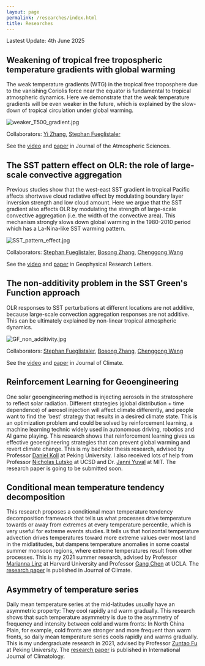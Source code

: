 ```yaml
---
layout: page
permalink: /researches/index.html
title: Researches
---
```


Lastest Update: 4th June 2025


## Weakening of tropical free tropospheric temperature gradients with global warming
The weak temperature gradients (WTG) in the tropical free troposphere due to the vanishing Coriolis force near the equator is fundamental to tropical atmospheric dynamics. Here we demonstrate that the weak temperature gradients will be even weaker in the future, which is explained by the slow-down of tropical circulation under global warming.

![weaker_T500_gradient.jpg](https://heng-quan.github.io/figures/weaker_T500_gradient.jpg)

Collaborators: [Yi Zhang](https://yzhang-aos.github.io), [Stephan Fueglistaler](https://fueglistaler.princeton.edu)

See the [video](https://heng-quan.github.io/file/AGU2024_Quan_video.mp4) and [paper](https://journals.ametsoc.org/view/journals/atsc/aop/JAS-D-24-0140.1/JAS-D-24-0140.1.xml) in Journal of the Atmospheric Sciences.


## The SST pattern effect on OLR: the role of large-scale convective aggregation
Previous studies show that the west-east SST gradient in tropical Pacific affects shortwave cloud radiative effect by modulating boundary layer inversion strength and low cloud amount. Here we argue that the SST gradient also affects OLR by modulating the strength of large-scale convective aggregation (i.e. the width of the convective area). This mechanism strongly slows down global warming in the 1980-2010 period which has a La-Nina-like SST warming pattern.

![SST_pattern_effect.jpg](https://heng-quan.github.io/figures/SST_pattern_effect.jpg)

Collaborators: [Stephan Fueglistaler](https://fueglistaler.princeton.edu), [Bosong Zhang](https://scholar.google.com/citations?hl=en&user=fe0ePl0AAAAJ&view_op=list_works&sortby=pubdate), [Chenggong Wang](https://chenggongwang.github.io)

See the [video](https://heng-quan.github.io/file/CFMIP2024_Quan_video.mp4) and [paper](https://agupubs.onlinelibrary.wiley.com/doi/10.1029/2024GL112756) in Geophysical Research Letters.


## The non-additivity problem in the SST Green's Function approach
OLR responses to SST perturbations at different locations are not additive, because large-scale convection aggregation responses are not additive. This can be ultimately explained by non-linear tropical atmospheric dynamics.

![GF_non_additivity.jpg](https://heng-quan.github.io/figures/GF_non_additivity.jpg) 

Collaborators: [Stephan Fueglistaler](https://fueglistaler.princeton.edu), [Bosong Zhang](https://scholar.google.com/citations?hl=en&user=fe0ePl0AAAAJ&view_op=list_works&sortby=pubdate), [Chenggong Wang](https://chenggongwang.github.io)

See the [video](https://heng-quan.github.io/file/AGU2023_Quan_video.mp4) and [paper](https://journals.ametsoc.org/view/journals/clim/aop/JCLI-D-23-0539.1/JCLI-D-23-0539.1.xml) in Journal of Climate. 


## Reinforcement Learning for Geoengineering
One solar geoengineering method is injecting aerosols in the stratosphere to reflect solar radiation. Different strategies (global distribution + time dependence) of aerosol injection will affect climate differently, and people want to find the 'best' strategy that results in a desired climate state. This is an optimization problem and could be solved by reinforcement learning, a machine learning technic widely used in autonomous driving, robotics and AI game playing. This research shows that reinforcement learning gives us effective geoengineering strategies that can prevent global warming and revert climate change. This is my bachelor thesis research, advised by Professor [Daniel Koll](https://danielkoll.github.io) at Peking University. I also received lots of help from Professor [Nicholas Lutsko](https://nicklutsko.github.io) at UCSD and Dr. [Janni Yuval](https://yaniyuval.wixsite.com/janniy) at MIT. The research paper is going to be submitted soon.


## Conditional mean temperature tendency decomposition
This research proposes a conditional mean temperature tendency decomposition framework that tells us what processes drive temperature towards or away from extremes at every temperature percentile, which is very useful for extreme events studies. It tells us that horizontal temperature advection drives temperatures toward more extreme values over most land in the midlatitudes, but dampens temperature anomalies in some coastal summer monsoon regions, where extreme temperatures result from other processes. This is my 2021 summer research, advised by Professor [Marianna Linz](https://eps.harvard.edu/people/marinna-katherine-linz) at Harvard University and Professor [Gang Chen](http://gchenpu.com) at UCLA. The [research paper](https://journals.ametsoc.org/view/journals/clim/aop/JCLI-D-22-0556.1/JCLI-D-22-0556.1.xml) is published in Journal of Climate.


## Asymmetry of temperature series
Daily mean temperature series at the mid-latitudes usually have an asymmetric property: They cool rapidly and warm gradually. This research shows that such temperature asymmetry is due to the asymmetry of frequency and intensity between cold and warm fronts: In North China Plain, for example, cold fronts are stronger and more frequent than warm fronts, so daily mean temperature series cools rapidly and warms gradually. This is my undergraduate research in 2021, advised by Professor [Zuntao Fu](https://www.researchgate.net/profile/Zuntao-Fu) at Peking University. The [research paper](https://rmets.onlinelibrary.wiley.com/doi/full/10.1002/joc.7338) is published in International Journal of Climatology.
